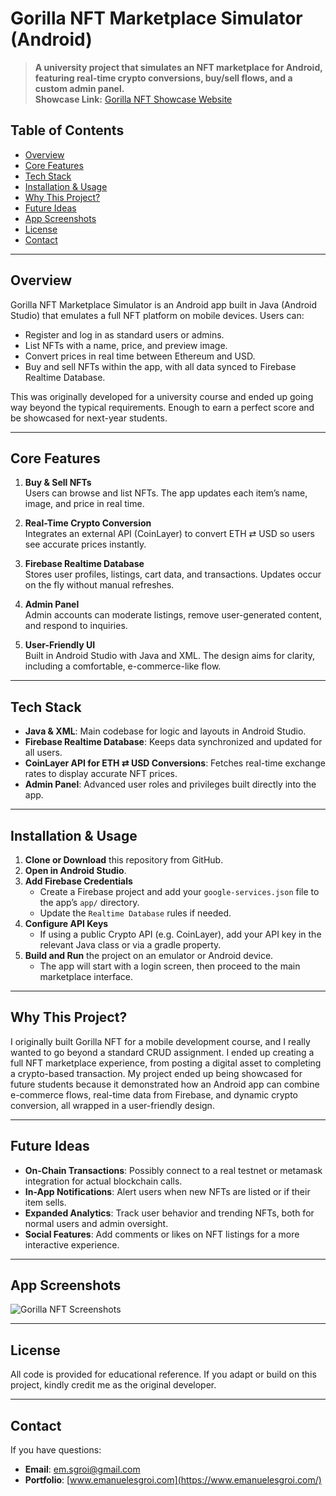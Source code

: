 # Gorilla NFT Marketplace Simulator (Android)

> **A university project that simulates an NFT marketplace for Android, featuring real-time crypto conversions, buy/sell flows, and a custom admin panel.**  
> **Showcase Link:** [Gorilla NFT Showcase Website](https://emanuele-sgroi.github.io/showcase-gorilla-nft/)

## Table of Contents
- [Overview](#overview)
- [Core Features](#core-features)
- [Tech Stack](#tech-stack)
- [Installation & Usage](#installation--usage)
- [Why This Project?](#why-this-project)
- [Future Ideas](#future-ideas)
- [App Screenshots](#app-screenshots)
- [License](#license)
- [Contact](#contact)

---

## Overview
Gorilla NFT Marketplace Simulator is an Android app built in Java (Android Studio) that emulates a full NFT platform on mobile devices. Users can:
- Register and log in as standard users or admins.
- List NFTs with a name, price, and preview image.
- Convert prices in real time between Ethereum and USD.
- Buy and sell NFTs within the app, with all data synced to Firebase Realtime Database.

This was originally developed for a university course and ended up going way beyond the typical requirements. Enough to earn a perfect score and be showcased for next-year students.

---

## Core Features

1. **Buy & Sell NFTs**  
   Users can browse and list NFTs. The app updates each item’s name, image, and price in real time.

2. **Real-Time Crypto Conversion**  
   Integrates an external API (CoinLayer) to convert ETH ⇄ USD so users see accurate prices instantly.

3. **Firebase Realtime Database**  
   Stores user profiles, listings, cart data, and transactions. Updates occur on the fly without manual refreshes.

4. **Admin Panel**  
   Admin accounts can moderate listings, remove user-generated content, and respond to inquiries.

5. **User-Friendly UI**  
   Built in Android Studio with Java and XML. The design aims for clarity, including a comfortable, e-commerce-like flow.

---

## Tech Stack

- **Java & XML**: Main codebase for logic and layouts in Android Studio.
- **Firebase Realtime Database**: Keeps data synchronized and updated for all users.
- **CoinLayer API for ETH ⇄ USD Conversions**: Fetches real-time exchange rates to display accurate NFT prices.
- **Admin Panel**: Advanced user roles and privileges built directly into the app.

---

## Installation & Usage

1. **Clone or Download** this repository from GitHub.
2. **Open in Android Studio**.
3. **Add Firebase Credentials**  
   - Create a Firebase project and add your `google-services.json` file to the app’s `app/` directory.
   - Update the `Realtime Database` rules if needed.
4. **Configure API Keys**  
   - If using a public Crypto API (e.g. CoinLayer), add your API key in the relevant Java class or via a gradle property.  
5. **Build and Run** the project on an emulator or Android device.  
   - The app will start with a login screen, then proceed to the main marketplace interface.

---

## Why This Project?

I originally built Gorilla NFT for a mobile development course, and I really wanted to go beyond a standard CRUD assignment. I ended up creating a full NFT marketplace experience, from posting a digital asset to completing a crypto-based transaction. My project ended up being showcased for future students because it demonstrated how an Android app can combine e-commerce flows, real-time data from Firebase, and dynamic crypto conversion, all wrapped in a user-friendly design.

---

## Future Ideas

- **On-Chain Transactions**: Possibly connect to a real testnet or metamask integration for actual blockchain calls.
- **In-App Notifications**: Alert users when new NFTs are listed or if their item sells.
- **Expanded Analytics**: Track user behavior and trending NFTs, both for normal users and admin oversight.
- **Social Features**: Add comments or likes on NFT listings for a more interactive experience.

---

## App Screenshots

![Gorilla NFT Screenshots](./app_screenshots.png)

---

## License

All code is provided for educational reference. If you adapt or build on this project, kindly credit me as the original developer.

---

## Contact

If you have questions:
- **Email**: em.sgroi@gmail.com
- **Portfolio**: [www.emanuelesgroi.com](https://www.emanuelesgroi.com/)

